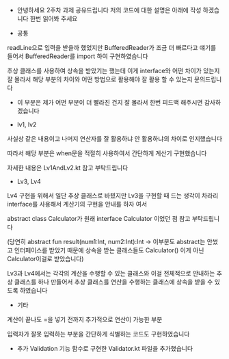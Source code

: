 - 안녕하세요 2주차 과제 공유드립니다 저의 코드에 대한 설명은 아래에 작성 하겠습니다 한번 읽어봐 주세요

- 공통

readLine으로 입력을 받을까 했었지만 BufferedReader가 조금 더 빠르다고 얘기를 들어서 BufferedReader를 import 하여 구현하였습니다

추상 클래스를 사용하여 상속을 받았기는 했는데 이게 interface와 어떤 차이가 있는지 잘 몰라서 해당 부분의 차이와 어떤 방법으로 활용해야 잘 활용 할 수 있는지 문의드립니다

- 이 부분은 제가 어떤 부분이 더 빨라진 건지 잘 몰라서 한번 피드백 해주시면 감사하겠습니다

- lv1, lv2
  
사실상 같은 내용이고 나머지 연산자를 잘 활용하냐 안 활용하냐의 차이로 인지했습니다

따라서 해당 부분은 when문을 적절히 사용하여서 간단하게 계산기 구현했습니다

자세한 내용은 Lv1AndLv2.kt 참고 부탁드립니다

- Lv3, Lv4

Lv4 구현을 위해서 일단 추상 클래스로 바꿨지만 Lv3을 구현할 때 드는 생각이 차라리 interface를 사용해서 계산기의 구현을 안내를 하자 여서

abstract class Calculator가 원래 interface Calculator 이었던 점 참고 부탁드립니다

(당연히 abstract fun result(num1:Int, num2:Int):Int -> 이부분도 abstract는 안썼고 인터페이스를 받았기 때문에 상속을 받는 클래스들도 Calculator() 이게 아닌 Calculator이걸로 받았습니다)

Lv3과 Lv4에서는 각각의 계산을 수행할 수 있는 클래스와 이걸 전체적으로 안내하는 추상 클래스를 하나 만들어서 추상 클래스를 연산을 수행하는 클래스에 상속을 받을 수 있도록 하였습니다

- 기타

계산이 끝나도 =을 넣기 전까지 추가적으로 연산이 가능한 부분

입력자가 잘못 입력하는 부분을 간단하게 식별하는 코드도 구현하였습니다

+ 추가
Validation 기능 함수로 구현한 Validator.kt 파일을 추가했습니다
